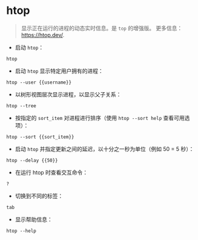# htop

> 显示正在运行的进程的动态实时信息。是 `top` 的增强版。
> 更多信息：<https://htop.dev/>.

- 启动 `htop`：

`htop`

- 启动 `htop` 显示特定用户拥有的进程：

`htop --user {{username}}`

- 以树形视图层次显示进程，以显示父子关系：

`htop --tree`

- 按指定的 `sort_item` 对进程进行排序（使用 `htop --sort help` 查看可用选项）：

`htop --sort {{sort_item}}`

- 启动 `htop` 并指定更新之间的延迟，以十分之一秒为单位（例如 50 = 5 秒）：

`htop --delay {{50}}`

- 在运行 htop 时查看交互命令：

`?`

- 切换到不同的标签：

`tab`

- 显示帮助信息：

`htop --help`